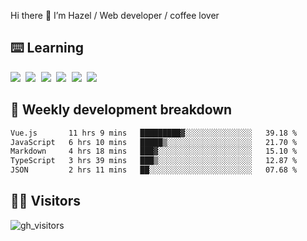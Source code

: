 
Hi there 👋 I’m Hazel / Web developer / coffee lover

## ⌨️ Learning

<samp>
 <a href="https://github.com/vuejs/core"><img src="https://api.iconify.design/logos:vue.svg" /></a>
  <a href="https://github.com/vuejs/core"><img src="https://api.iconify.design/logos:react.svg" /></a>
  <a href="https://github.com/solidjs/solid"><img src="https://api.iconify.design/logos:solidjs.svg" /></a>
  <a href="https://github.com/vitejs/vite"><img src="https://api.iconify.design/logos:vitejs.svg" /></a>
  <a href="https://github.com/microsoft/TypeScript"><img src="https://api.iconify.design/logos:typescript-icon.svg" /></a> 
  <a href="https://github.com/unocss/unocss"><img src="https://api.iconify.design/logos:unocss.svg" /></a>
  

</samp>


## 🦀 Weekly development breakdown

<!--START_SECTION:waka-->

```txt
Vue.js       11 hrs 9 mins   █████████▓░░░░░░░░░░░░░░░   39.18 %
JavaScript   6 hrs 10 mins   █████▒░░░░░░░░░░░░░░░░░░░   21.70 %
Markdown     4 hrs 18 mins   ███▓░░░░░░░░░░░░░░░░░░░░░   15.10 %
TypeScript   3 hrs 39 mins   ███▒░░░░░░░░░░░░░░░░░░░░░   12.87 %
JSON         2 hrs 11 mins   ██░░░░░░░░░░░░░░░░░░░░░░░   07.68 %
```

<!--END_SECTION:waka-->
## 👬🏻 Visitors

![gh_visitors](https://profile-counter.glitch.me/Hazel-Lin/count.svg)

